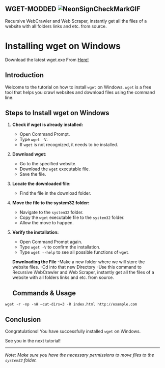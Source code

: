 ## WGET-MODDED ![NeonSignCheckMarkGIF](https://github.com/user-attachments/assets/1c551e9b-942f-41a2-b5ed-26e5d7fe2ca6)

Recursive WebCrawler and Web Scraper, instantly get all the files of a website with all folders links and etc. from source. 

# Installing wget on Windows
Download the latest wget.exe From <a href='https://eternallybored.org/misc/wget/'>Here!</a>
## Introduction
Welcome to the tutorial on how to install `wget` on Windows. `wget` is a free tool that helps you crawl websites and download files using the command line.

## Steps to Install wget on Windows

1. **Check if wget is already installed:**
    - Open Command Prompt.
    - Type `wget -V`.
    - If `wget` is not recognized, it needs to be installed.

2. **Download wget:**
    - Go to the specified website.
    - Download the `wget` executable file.
    - Save the file.

3. **Locate the downloaded file:**
    - Find the file in the download folder.

4. **Move the file to the system32 folder:**
    - Navigate to the `system32` folder.
    - Copy the `wget` executable file to the `system32` folder.
    - Allow the move to happen.

5. **Verify the installation:**
    - Open Command Prompt again.
    - Type `wget -V` to confirm the installation.
    - Type `wget --help` to see all possible functions of `wget`.
  
   **Downloading the File**
   -Make a new folder where we will store the website files.
   -Cd into that new Directory
   -Use this command to Recursive WebCrawler and Web Scraper, instantly get all the files of a website with all folders links and etc. from source.
   ## Commands & Usage

   
```shell
wget -r -np -nH –cut-dirs=3 -R index.html http://example.com
```

## Conclusion
Congratulations! You have successfully installed `wget` on Windows. 

See you in the next tutorial!

---

*Note: Make sure you have the necessary permissions to move files to the `system32` folder.*
